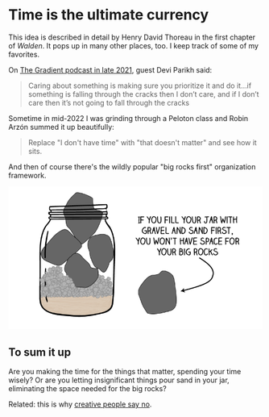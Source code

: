 # Time is the ultimate currency

This idea is described in detail by Henry David Thoreau in the first chapter of _Walden_. It pops up in many other places, too. I keep track of some of my favorites.

On [The Gradient podcast in late 2021](https://thegradientpub.substack.com/p/devi-parikh-on-generative-art-and#details), guest Devi Parikh said:

> Caring about something is making sure you prioritize it and do it…if something is falling through the cracks then I don’t care, and if I don’t care then it’s not going to fall through the cracks

Sometime in mid-2022 I was grinding through a Peloton class and Robin Arzón summed it up beautifully:

> Replace "I don't have time" with "that doesn't matter" and see how it sits.

And then of course there's the wildly popular "big rocks first" organization framework. 

![](../../../images/big_rocks_first.png)

## To sum it up

Are you making the time for the things that matter, spending your time wisely? Or are you letting insignificant things pour sand in your jar, eliminating the space needed for the big rocks?

Related: this is why [creative people say no](../creative_people_say_no/).